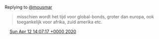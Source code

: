 Replying to [@mousmar](https://twitter.com/mousmar/status/1249323102774996993)

> misschien wordt het tijd voor global\-bonds, groter dan europa, ook toegankelijk voor afrika, zuid amerika etc\.

<img src="../../media/tweet.ico" width="12" /> [Sun Apr 12 14:07:17 +0000 2020](https://twitter.com/DromerDenker/status/1249338301804404736)